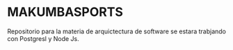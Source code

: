 # MAKUMBASPORTS
Repositorio para la materia de arquictectura de software se estara trabjando con Postgresl y Node Js.
